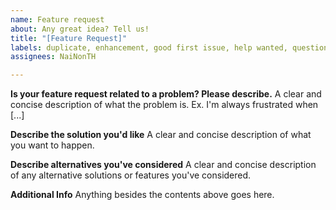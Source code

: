 ```yaml
---
name: Feature request
about: Any great idea? Tell us!
title: "[Feature Request]"
labels: duplicate, enhancement, good first issue, help wanted, question, trash
assignees: NaiNonTH

---
```


**Is your feature request related to a problem? Please describe.**
A clear and concise description of what the problem is. Ex. I'm always frustrated when [...]

**Describe the solution you'd like**
A clear and concise description of what you want to happen.

**Describe alternatives you've considered**
A clear and concise description of any alternative solutions or features you've considered.

**Additional Info**
Anything besides the contents above goes here.
